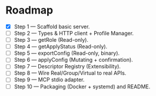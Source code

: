 # Roadmap

- [x] Step 1 — Scaffold basic server.
- [ ] Step 2 — Types & HTTP client + Profile Manager.
- [ ] Step 3 — getRole (Read-only).
- [ ] Step 4 — getApplyStatus (Read-only).
- [ ] Step 5 — exportConfig (Read-only, binary).
- [ ] Step 6 — applyConfig (Mutating + confirmation).
- [ ] Step 7 — Descriptor Registry (Extensibility).
- [ ] Step 8 — Wire Real/Group/Virtual to real APIs.
- [ ] Step 9 — MCP stdio adapter.
- [ ] Step 10 — Packaging (Docker + systemd) and README.
